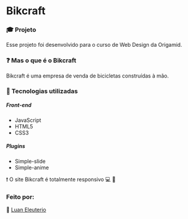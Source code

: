 # Bikcraft

### :mortar_board: Projeto

Esse projeto foi desenvolvido para o curso de Web Design da Origamid.

### :question: Mas o que é o Bikcraft

Bikcraft é uma empresa de venda de bicicletas construídas à mão.

### :hammer: Tecnologias utilizadas

##### Front-end

- JavaScript
- HTML5
- CSS3

##### Plugins

- Simple-slide
- Simple-anime

:heavy_exclamation_mark: O site Bikcraft é totalmente responsivo :computer: :iphone:

### Feito por:

:man: [Luan Eleuterio](https://github.com/LuanEleuterio/)
